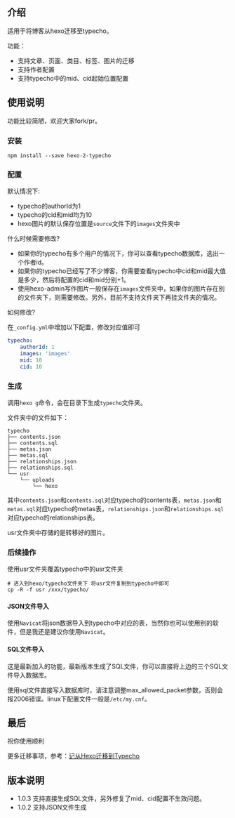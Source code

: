 ## 介绍

适用于将博客从hexo迁移至typecho。

功能：

* 支持文章、页面、类目、标签、图片的迁移
* 支持作者配置
* 支持typecho中的mid、cid起始位置配置


## 使用说明

功能比较简陋，欢迎大家fork/pr。

### 安装

```shell
npm install --save hexo-2-typecho
```

### 配置

默认情况下:

* typecho的authorId为1
* typecho的cid和mid均为10
* hexo图片的默认保存位置是`source`文件下的`images`文件夹中

什么时候需要修改?

* 如果你的typecho有多个用户的情况下，你可以查看typecho数据库，选出一个作者id。
* 如果你的typecho已经写了不少博客，你需要查看typecho中cid和mid最大值是多少，然后将配置的cid和mid分别+1。
* 使用hexo-admin写作图片一般保存在`images`文件夹中，如果你的图片存在别的文件夹下，则需要修改。另外，目前不支持文件夹下再挂文件夹的情况。

如何修改?

在`_config.yml`中增加以下配置，修改对应值即可

```yaml
typecho:
	authorId: 1
	images: 'images'
	mid: 10
	cid: 10
```

### 生成

调用`hexo g`命令，会在目录下生成`typecho`文件夹。

文件夹中的文件如下：

```shell
typecho
├── contents.json
├── contents.sql
├── metas.json
├── metas.sql
├── relationships.json
├── relationships.sql
└── usr
    └── uploads
        └── hexo
```

其中`contents.json`和`contents.sql`对应typecho的contents表，`metas.json`和`metas.sql`对应typecho的metas表，`relationships.json`和`relationships.sql`对应typecho的relationships表。

usr文件夹中存储的是转移好的图片。

### 后续操作

使用usr文件夹覆盖typecho中的usr文件夹

```shell
# 进入到hexo/typecho文件夹下 将usr文件复制到typecho中即可
cp -R -f usr /xxx/typecho/
```

#### JSON文件导入

使用`Navicat`将json数据导入到typecho中对应的表，当然你也可以使用别的软件，但是我还是建议你使用`Navicat`。

#### SQL文件导入

这是最新加入的功能，最新版本生成了SQL文件，你可以直接将上边的三个SQL文件导入数据库。

使用sql文件直接写入数据库时，请注意调整max_allowed_packet参数，否则会报2006错误。linux下配置文件一般是`/etc/my.cnf`。




## 最后

祝你使用顺利


更多迁移事项，参考：[记从Hexo迁移到Typecho](https://blog.gavinzh.com/2020/04/04/Migrating-Typecho-from-hexo/)


## 版本说明

* 1.0.3 支持直接生成SQL文件，另外修复了mid、cid配置不生效问题。
* 1.0.2 支持JSON文件生成
